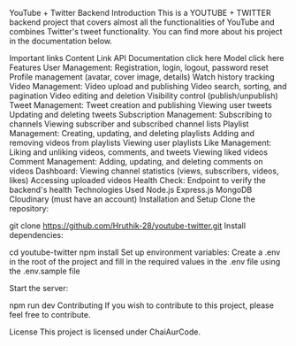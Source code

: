 YouTube + Twitter Backend
Introduction
This is a YOUTUBE + TWITTER backend project that covers almost all the functionalities of YouTube and combines Twitter's tweet functionality. You can find more about his project in the documentation below.

Important links
Content	Link
API Documentation	click here
Model	click here
Features
User Management:
Registration, login, logout, password reset
Profile management (avatar, cover image, details)
Watch history tracking
Video Management:
Video upload and publishing
Video search, sorting, and pagination
Video editing and deletion
Visibility control (publish/unpublish)
Tweet Management:
Tweet creation and publishing
Viewing user tweets
Updating and deleting tweets
Subscription Management:
Subscribing to channels
Viewing subscriber and subscribed channel lists
Playlist Management:
Creating, updating, and deleting playlists
Adding and removing videos from playlists
Viewing user playlists
Like Management:
Liking and unliking videos, comments, and tweets
Viewing liked videos
Comment Management:
Adding, updating, and deleting comments on videos
Dashboard:
Viewing channel statistics (views, subscribers, videos, likes)
Accessing uploaded videos
Health Check:
Endpoint to verify the backend's health
Technologies Used
Node.js
Express.js
MongoDB
Cloudinary (must have an account)
Installation and Setup
Clone the repository:

git clone https://github.com/Hruthik-28/youtube-twitter.git
Install dependencies:

cd youtube-twitter
npm install
Set up environment variables: Create a .env in the root of the project and fill in the required values in the .env file using the .env.sample file

Start the server:

npm run dev
Contributing
If you wish to contribute to this project, please feel free to contribute.

License
This project is licensed under ChaiAurCode.
